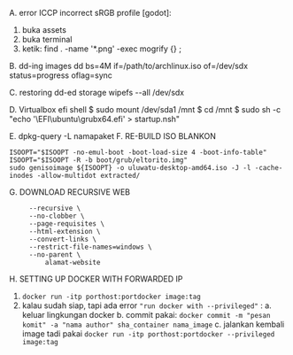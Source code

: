 A. error ICCP incorrect sRGB profile [godot]:
  1. buka assets
  2. buka terminal
  3. ketik:
  find . -name '*.png' -exec mogrify {} \;

B. dd-ing images
  dd bs=4M if=/path/to/archlinux.iso of=/dev/sdx status=progress oflag=sync

C. restoring dd-ed storage
  wipefs --all /dev/sdx
  
D. Virtualbox efi shell
  $ sudo mount /dev/sda1 /mnt
  $ cd /mnt
  $ sudo sh -c "echo '\EFI\ubuntu\grubx64.efi' > startup.nsh"

E. dpkg-query -L namapaket
F. RE-BUILD ISO BLANKON
```ISOOPT="-v -A BlankOnCDFactory -p BlankOn -publisher BlankOn -V blankon"
ISOOPT="$ISOOPT -no-emul-boot -boot-load-size 4 -boot-info-table"
ISOOPT="$ISOOPT -R -b boot/grub/eltorito.img"
sudo genisoimage ${ISOOPT} -o uluwatu-desktop-amd64.iso -J -l -cache-inodes -allow-multidot extracted/
```

G. DOWNLOAD RECURSIVE WEB
```wget \
     --recursive \
     --no-clobber \
     --page-requisites \
     --html-extension \
     --convert-links \
     --restrict-file-names=windows \
     --no-parent \
         alamat-website
```
         
H. SETTING UP DOCKER WITH FORWARDED IP
  1. `docker run -itp porthost:portdocker image:tag`
  2. kalau sudah siap, tapi ada error `"run docker with --privileged"` : 
    a. keluar lingkungan docker
    b. commit pakai: `docker commit -m "pesan komit" -a "nama author" sha_container nama_image`
    c. jalankan kembali image tadi pakai `docker run -itp porthost:portdocker --privileged image:tag`
